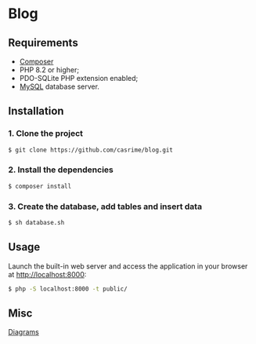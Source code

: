 # Blog

## Requirements

- [Composer][1]
- PHP 8.2 or higher;
- PDO-SQLite PHP extension enabled;
- [MySQL][2] database server.

## Installation

### 1. Clone the project

```bash
$ git clone https://github.com/casrime/blog.git
```

### 2. Install the dependencies

```bash
$ composer install
```

### 3. Create the database, add tables and insert data

```bash
$ sh database.sh
```

## Usage

Launch the built-in web server and access the application in your browser at <http://localhost:8000>:

```bash
$ php -S localhost:8000 -t public/
```

## Misc

[Diagrams][3]

[1]: https://getcomposer.org/download/
[2]: https://www.mysql.com/downloads/
[3]: ./diagrams.md
